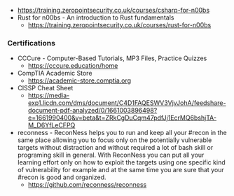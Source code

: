   - https://training.zeropointsecurity.co.uk/courses/csharp-for-n00bs
- Rust for n00bs - An introduction to Rust fundamentals
  - https://training.zeropointsecurity.co.uk/courses/rust-for-n00bs

### **Certifications**
- CCCure - Computer-Based Tutorials, MP3 Files, Practice Quizzes
  - https://cccure.education/home
- CompTIA Academic Store
  - https://academic-store.comptia.org
- CISSP Cheat Sheet
  - https://media-exp1.licdn.com/dms/document/C4D1FAQESWV3VjvJohA/feedshare-document-pdf-analyzed/0/1661003896498?e=1661990400&v=beta&t=ZRkCgDuCqm47pdfJj1EcrMQ6bshjTA-M_D6YfLeCFPQ
- reconness - ReconNess helps you to run and keep all your #recon in the same place allowing you to focus only on the potentially vulnerable targets without distraction and without required a lot of bash skill or programing skill in general.
With ReconNess you can put all your learning effort only on how to exploit the targets using one specific kind of vulnerability for example and at the same time you are sure that your #recon is good and organized.
  - https://github.com/reconness/reconness

